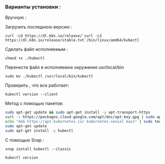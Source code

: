 ### Варианты установки : 

Вручную :


Загрузить последнюю версию :
```
curl -LO https://dl.k8s.io/release/`curl -LS https://dl.k8s.io/release/stable.txt`/bin/linux/amd64/kubectl
```
Сделать файл исполняемым : 
```
chmod +x ./kubectl
```
Перенести файл в исполняемое окружение usr/local/bin
```
sudo mv ./kubectl /usr/local/bin/kubectl
```
Проверить , что все работает:
```
kubectl version --client
```

Метод с помощью пакетов:

```bash
sudo apt-get update && sudo apt-get install -y apt-transport-https
curl -s https://packages.cloud.google.com/apt/doc/apt-key.gpg | sudo apt-key add -
echo "deb https://apt.kubernetes.io/ kubernetes-xenial main" | sudo tee -a /etc/apt/sources.list.d/kubernetes.list
sudo apt-get update
sudo apt-get install -y kubectl
```

С помощью Snap : 

```shell
snap install kubectl --classic

kubectl version
```
